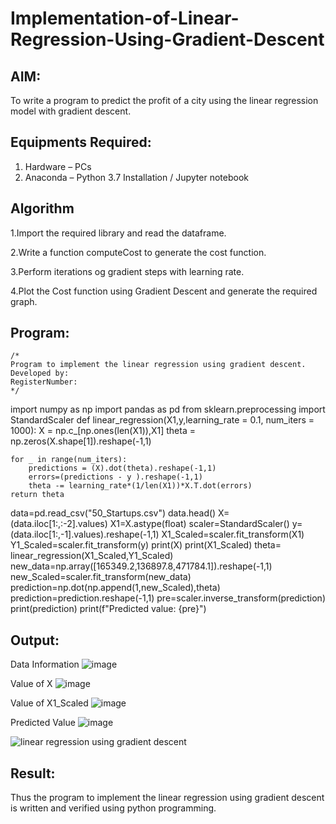 # Implementation-of-Linear-Regression-Using-Gradient-Descent

## AIM:
To write a program to predict the profit of a city using the linear regression model with gradient descent.

## Equipments Required:
1. Hardware – PCs
2. Anaconda – Python 3.7 Installation / Jupyter notebook

## Algorithm
1.Import the required library and read the dataframe.

2.Write a function computeCost to generate the cost function.

3.Perform iterations og gradient steps with learning rate.

4.Plot the Cost function using Gradient Descent and generate the required graph.

## Program:
```
/*
Program to implement the linear regression using gradient descent.
Developed by: 
RegisterNumber:  
*/
```
import numpy as np
import pandas as pd
from sklearn.preprocessing import StandardScaler
def linear_regression(X1,y,learning_rate = 0.1, num_iters = 1000):
    X = np.c_[np.ones(len(X1)),X1]
    theta = np.zeros(X.shape[1]).reshape(-1,1)
    
    for _ in range(num_iters):
        predictions = (X).dot(theta).reshape(-1,1)
        errors=(predictions - y ).reshape(-1,1)
        theta -= learning_rate*(1/len(X1))*X.T.dot(errors)
    return theta
data=pd.read_csv("50_Startups.csv")
data.head()
X=(data.iloc[1:,:-2].values)
X1=X.astype(float)
scaler=StandardScaler()
y=(data.iloc[1:,-1].values).reshape(-1,1)
X1_Scaled=scaler.fit_transform(X1)
Y1_Scaled=scaler.fit_transform(y)
print(X)
print(X1_Scaled)
theta= linear_regression(X1_Scaled,Y1_Scaled)
new_data=np.array([165349.2,136897.8,471784.1]).reshape(-1,1)
new_Scaled=scaler.fit_transform(new_data)
prediction=np.dot(np.append(1,new_Scaled),theta)
prediction=prediction.reshape(-1,1)
pre=scaler.inverse_transform(prediction)
print(prediction)
print(f"Predicted value: {pre}")

## Output:
Data Information
![image](https://github.com/23011811/Implementation-of-Linear-Regression-Using-Gradient-Descent/assets/160568623/309d4f23-b1f6-4c1c-a5f5-0c5d86f39dbd)



Value of X
![image](https://github.com/23011811/Implementation-of-Linear-Regression-Using-Gradient-Descent/assets/160568623/1f736f17-5685-456d-bc0f-05c73a0daf4c)



Value of X1_Scaled
![image](https://github.com/23011811/Implementation-of-Linear-Regression-Using-Gradient-Descent/assets/160568623/5f4d5767-8e85-4a3d-85b1-b01f0f56cf20)



Predicted Value
![image](https://github.com/23011811/Implementation-of-Linear-Regression-Using-Gradient-Descent/assets/160568623/e2c6750c-d4be-41bc-929a-65a539ef07b8)



![linear regression using gradient descent](sam.png)


## Result:
Thus the program to implement the linear regression using gradient descent is written and verified using python programming.
